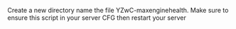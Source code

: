 Create a new directory name the file YZwC-maxenginehealth.
Make sure to ensure this script in your server CFG then restart your server 
